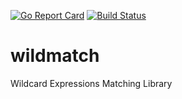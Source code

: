 [![Go Report Card](https://goreportcard.com/badge/github.com/demon-xxi/wildmatch)](https://goreportcard.com/report/github.com/demon-xxi/wildmatch) [![Build Status](https://travis-ci.org/demon-xxi/wildmatch.svg?branch=master)](https://travis-ci.org/demon-xxi/wildmatch)
# wildmatch
Wildcard Expressions Matching Library
